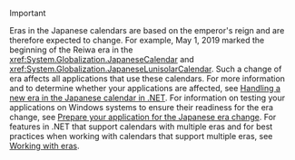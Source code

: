 
> [!IMPORTANT]
> Eras in the Japanese calendars are based on the emperor's reign and are therefore expected to change. For example, May 1, 2019 marked the beginning of the Reiwa era in the <xref:System.Globalization.JapaneseCalendar> and <xref:System.Globalization.JapaneseLunisolarCalendar>. Such a change of era affects all applications that use these calendars. For more information and to determine whether your applications are affected, see [Handling a new era in the Japanese calendar in .NET](https://devblogs.microsoft.com/dotnet/handling-a-new-era-in-the-japanese-calendar-in-net/). For information on testing your applications on Windows systems to ensure their readiness for the era change, see [Prepare your application for the Japanese era change](/windows/uwp/design/globalizing/japanese-era-change). For features in .NET that support calendars with multiple eras and for best practices when working with calendars that support multiple eras, see [Working with eras](../../../standard/datetime/working-with-calendars.md#work-with-eras).

